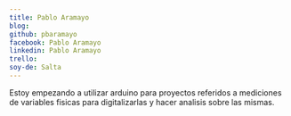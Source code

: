 ```yaml
---
title: Pablo Aramayo
blog:
github: pbaramayo
facebook: Pablo Aramayo
linkedin: Pablo Aramayo
trello: 
soy-de: Salta
---
```


Estoy empezando a utilizar arduino para proyectos referidos a mediciones de variables fisicas para digitalizarlas y hacer analisis sobre las mismas.
